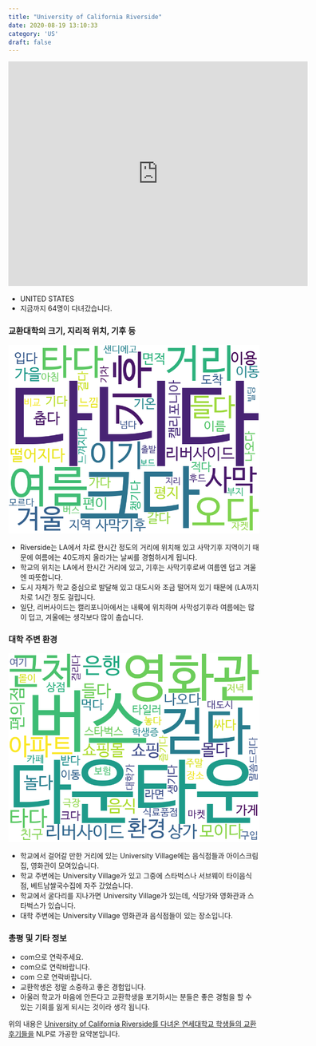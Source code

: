 ```yaml
---
title: "University of California Riverside"
date: 2020-08-19 13:10:33
category: 'US'
draft: false
---
```


<iframe
width="600"
height="450"
frameborder="0" style="border:0"
src="https://www.google.com/maps/embed/v1/place?key=AIzaSyC9e1AME-pVmWC4hBpFdu5S4dKzyepa3HQ&q=University+of+California+Riverside&center=33.9737055,-117.3280644&zoom=14" allowfullscreen>
</iframe>

* UNITED STATES
* 지금까지 64명이 다녀갔습니다. 

### 교환대학의 크기, 지리적 위치, 기후 등

![gen_info-WordCloud](../univ_wordclouds_okt/gen_info/US000192_gen_info_okt.png)

* Riverside는 LA에서 차로 한시간 정도의 거리에 위치해 있고 사막기후 지역이기 때문에 여름에는 40도까지 올라가는 날씨를 경험하시게 됩니다.
* 학교의 위치는 LA에서 한시간 거리에 있고, 기후는 사막기후로써 여름엔 덥고 겨울엔 따뜻합니다.
* 도시 자체가 학교 중심으로 발달해 있고 대도시와 조금 떨어져 있기 때문에 (LA까지 차로 1시간 정도 걸립니다.
* 일단, 리버사이드는 캘리포니아에서는 내륙에 위치하며 사막성기후라 여름에는 많이 덥고, 겨울에는 생각보다 많이 춥습니다.


### 대학 주변 환경

![env_info-WordCloud](../univ_wordclouds_okt/env_info/US000192_env_info_okt.png)

* 학교에서 걸어갈 만한 거리에 있는 University Village에는 음식점들과 아이스크림집, 영화관이 모여있습니다.
* 학교 주변에는 University Village가 있고 그중에 스타벅스나 서브웨이 타이음식점, 베트남쌀국수집에 자주 갔었습니다.
* 학교에서 굴다리를 지나가면 University Village가 있는데, 식당가와 영화관과 스타벅스가 있습니다.
* 대학 주변에는 University Village 영화관과 음식점들이 있는 장소입니다.


### 총평 및 기타 정보 
* com으로 연락주세요.
* com으로 연락바랍니다.
* com 으로 연락바랍니다.
* 교환학생은 정말 소중하고 좋은 경험입니다.
* 아울러 학교가 마음에 안든다고 교환학생을 포기하시는 분들은 좋은 경험을 할 수 있는 기회를 잃게 되시는 것이라 생각 됩니다.


위의 내용은 [University of California Riverside를 다녀온 연세대학교 학생들의 교환 후기들을](http://oia.yonsei.ac.kr/partner/expReport.asp?ucode=US000192&bgbn=A) NLP로 가공한 요약본입니다. 
